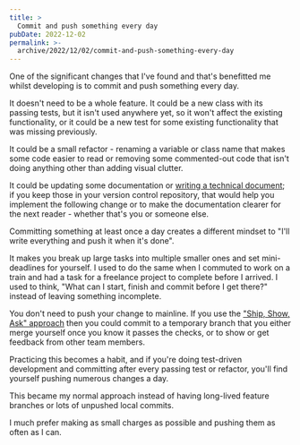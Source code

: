```yaml
---
title: >
  Commit and push something every day
pubDate: 2022-12-02
permalink: >-
  archive/2022/12/02/commit-and-push-something-every-day
---
```


One of the significant changes that I've found and that's benefitted me whilst developing is to commit and push something every day.

It doesn't need to be a whole feature. It could be a new class with its passing tests, but it isn't used anywhere yet, so it won't affect the existing functionality, or it could be a new test for some existing functionality that was missing previously.

It could be a small refactor - renaming a variable or class name that makes some code easier to read or removing some commented-out code that isn't doing anything other than adding visual clutter.

It could be updating some documentation or [writing a technical document]({{site.url}}/archive/2022/09/23/adrs-technical-design-documents); if you keep those in your version control repository, that would help you implement the following change or to make the documentation clearer for the next reader - whether that's you or someone else.

Committing something at least once a day creates a different mindset to "I'll write everything and push it when it's done".

It makes you break up large tasks into multiple smaller ones and set mini-deadlines for yourself. I used to do the same when I commuted to work on a train and had a task for a freelance project to complete before I arrived. I used to think, "What can I start, finish and commit before I get there?" instead of leaving something incomplete.

You don't need to push your change to mainline. If you use the ["Ship, Show, Ask" approach]({{site.url}}/archive/2022/11/30/ship-show-or-ask) then you could commit to a temporary branch that you either merge yourself once you know it passes the checks, or to show or get feedback from other team members.

Practicing this becomes a habit, and if you're doing test-driven development and committing after every passing test or refactor, you'll find yourself pushing numerous changes a day.

This became my normal approach instead of having long-lived feature branches or lots of unpushed local commits.

I much prefer making as small charges as possible and pushing them as often as I can.

